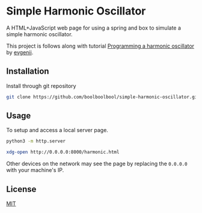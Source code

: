 # Simple Harmonic Oscillator
A HTML+JavaScript web page for using a spring and box to simulate a simple
harmonic oscillator.

This project is follows along with tutorial
[Programming a harmonic oscillator](https://evgenii.com/blog/programming-harmonic-oscillator/)
by [evgenii](https://evgenii.com/).

## Installation

Install through git repository

```bash
git clone https://github.com/boolboolbool/simple-harmonic-oscillator.git
```

## Usage

To setup and access a local server page.

```bash
python3 -m http.server

xdg-open http://0.0.0.0:8000/harmonic.html
```

Other devices on the network may see the page by replacing the
`0.0.0.0` with your machine's IP.


## License
[MIT](LICENSE)
